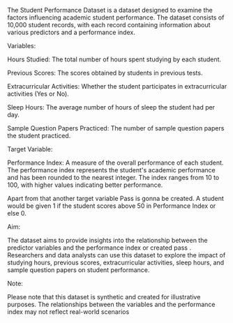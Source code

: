 The Student Performance Dataset is a dataset designed to examine the factors influencing academic student performance. The dataset consists of 10,000 student records, with each record containing information about various predictors and a performance index.

Variables:

Hours Studied: The total number of hours spent studying by each student.

Previous Scores: The scores obtained by students in previous tests.

Extracurricular Activities: Whether the student participates in extracurricular activities (Yes or No).

Sleep Hours: The average number of hours of sleep the student had per day.

Sample Question Papers Practiced: The number of sample question papers the student practiced.

Target Variable:

Performance Index: A measure of the overall performance of each student. The performance index represents the student's academic performance and has been rounded to the nearest integer. The index ranges from 10 to 100, with higher values indicating better performance.

Apart from that another target variable Pass is gonna be created. A student would be given 1 if the student scores above 50 in Performance Index or else 0.

Aim:

The dataset aims to provide insights into the relationship between the predictor variables and the performance index or created pass . Researchers and data analysts can use this dataset to explore the impact of studying hours, previous scores, extracurricular activities, sleep hours, and sample question papers on student performance.

Note:

Please note that this dataset is synthetic and created for illustrative purposes. The relationships between the variables and the performance index may not reflect real-world scenarios
